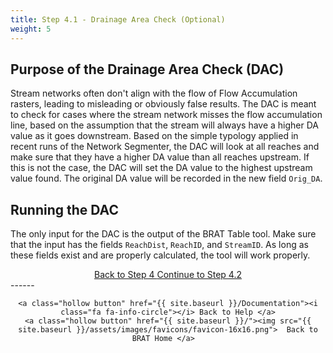 ```yaml
---
title: Step 4.1 - Drainage Area Check (Optional)
weight: 5
---
```

## Purpose of the Drainage Area Check (DAC)

Stream networks often don't align with the flow of Flow Accumulation rasters, leading to misleading or obviously false results. The DAC is meant to check for cases where the stream network misses the flow accumulation line, based on the assumption that the stream will always have a higher DA value as it goes downstream. Based on the simple typology applied in recent runs of the Network Segmenter, the DAC will look at all reaches and make sure that they have a higher DA value than all reaches upstream. If this is not the case, the DAC will set the DA value to the highest upstream value found. The original DA value will be recorded in the new field `Orig_DA`.

## Running the DAC

The only input for the DAC is the output of the BRAT Table tool. Make sure that the input has the fields `ReachDist`, `ReachID`, and `StreamID`. As long as these fields exist and are properly calculated, the tool will work properly.

<div align="center">
	<a class="hollow button" href="{{ site.baseurl }}/Documentation/Tutorials/4-BRATTableTool"><i class="fa fa-arrow-circle-left"></i> Back to Step 4 </a>
	<a class="hollow button" href="{{ site.baseurl }}/Documentation/Tutorials/4.2-BRATBraidHandler"><i class="fa fa-arrow-circle-right"></i> Continue to Step 4.2 </a>
</div>	
------
<div align="center">

	<a class="hollow button" href="{{ site.baseurl }}/Documentation"><i class="fa fa-info-circle"></i> Back to Help </a>
	<a class="hollow button" href="{{ site.baseurl }}/"><img src="{{ site.baseurl }}/assets/images/favicons/favicon-16x16.png">  Back to BRAT Home </a>  
</div>